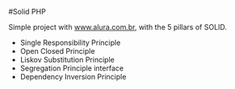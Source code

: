 #Solid PHP

Simple project with www.alura.com.br, with the 5 pillars of SOLID.

* Single Responsibility Principle
* Open Closed Principle
* Liskov Substitution Principle
* Segregation Principle interface
* Dependency Inversion Principle